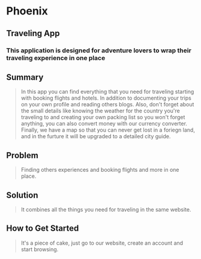 # Phoenix

## Traveling App

### This application is designed for adventure lovers to wrap their traveling experience in one place


## Summary
>In this app you can find everything that you need for traveling starting with booking flights and hotels. In addition to documenting your trips on your own profile and reading others blogs. Also, don't forget about the small details like knowing the weather for the country you're traveling to and creating your own packing list so you won't forget anything, you can also convert money with our currency converter. Finally, we have a map so that you can never get lost in a foriegn land, and in the furture it will be upgraded to a detailed city guide.

## Problem
>Finding others experiences and booking flights and more in one place.

## Solution
>It combines all the things you need for traveling in the same website.

## How to Get Started
>It's a piece of cake, just go to our website, create an account and start browsing. 